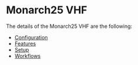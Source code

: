 # Monarch25 VHF

The details of the Monarch25 VHF are the following:
* [Configuration](/cmf.custom.help/techspec>connectiot>iotequipmenttypes>monarch25vhf>monarch25vhf-configuration)
* [Features](/cmf.custom.help/techspec>connectiot>iotequipmenttypes>monarch25vhf>monarch25vhf-features)
* [Setup](/cmf.custom.help/techspec>connectiot>iotequipmenttypes>monarch25vhf>monarch25vhf-setup)
* [Workflows](/cmf.custom.help/techspec>connectiot>iotequipmenttypes>monarch25vhf>monarch25vhf-workflows)


